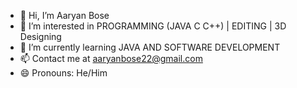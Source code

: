 - 👋 Hi, I’m Aaryan Bose
- 👀 I’m interested in PROGRAMMING (JAVA C C++) | EDITING | 3D Designing
- 🌱 I’m currently learning JAVA AND SOFTWARE DEVELOPMENT
- 📫 Contact me at aaryanbose22@gmail.com
- 😄 Pronouns: He/Him

<!---
FirefoxAaryan/FirefoxAaryan is a ✨ special ✨ repository because its `README.md` (this file) appears on your GitHub profile.
You can click the Preview link to take a look at your changes.
--->
